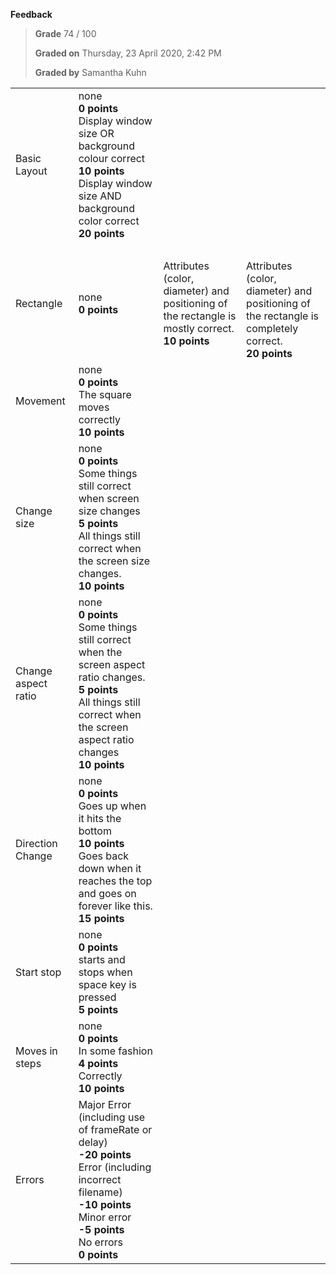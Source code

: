 **Feedback**

> **Grade** 74 / 100
>
> **Graded on** Thursday, 23 April 2020, 2:42 PM
>
> **Graded by** Samantha Kuhn


|       |                                                                        |                                                                   |                                                               |
|----------------------|-------------------------------------------------------------------------------------|--------------------------------------------------------------------------------|--------------------------------------------------------------------------------|
| Basic Layout         | none<br>**0 points**<br>Display window size OR background colour correct<br>**10 points**<br>Display window size AND background color correct<br>**20 points** |                                                                                   |                                                                                |
                                                                     |
| Rectangle            | none<br>**0 points**<br> |  Attributes (color, diameter) and positioning of the rectangle is mostly correct.<br>**10 points**                                                                                |   <br>Attributes (color, diameter) and positioning of the rectangle is completely correct.<br>**20 points**                                                                              |
| Movement             | none<br>**0 points**<br>The square moves correctly<br>**10 points**                   |                                                                                   |                                                                                |
| Change size          | none<br>**0 points**<br>Some things still correct when screen size changes<br>**5 points**<br>All things still correct when the screen size changes.<br>**10 points** |                                                                                   |                                                                                |
| Change aspect ratio | none<br>**0 points**<br>Some things still correct when the screen aspect ratio changes.<br>**5 points**<br>All things still correct when the screen aspect ratio changes<br>**10 points** |                                                                                   |                                                                                |
| Direction Change     | none<br>**0 points**<br>Goes up when it hits the bottom<br>**10 points**<br>Goes back down when it reaches the top and goes on forever like this.<br>**15 points** |                                                                                   |                                                                                |
| Start stop           | none<br>**0 points**<br>starts and stops when space key is pressed<br>**5 points**   |                                                                                   |                                                                                |
| Moves in steps       | none<br>**0 points**<br>In some fashion<br>**4 points**<br>Correctly<br>**10 points** |                                                                                   |                                                                                |
| Errors               | Major Error (including use of frameRate or delay)<br>**-20 points**<br>Error (including incorrect filename)<br>**-10 points**<br>Minor error<br>**-5 points**<br>No errors<br>**0 points** |                                                                                   |                                                                                |
